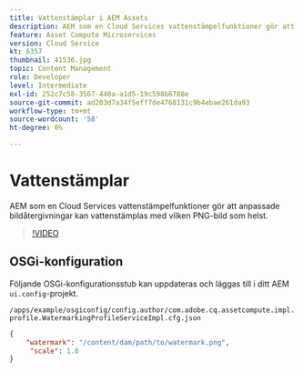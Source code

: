```yaml
---
title: Vattenstämplar i AEM Assets
description: AEM som en Cloud Services vattenstämpelfunktioner gör att anpassade bildåtergivningar kan vattenstämplas med vilken PNG-bild som helst.
feature: Asset Compute Microservices
version: Cloud Service
kt: 6357
thumbnail: 41536.jpg
topic: Content Management
role: Developer
level: Intermediate
exl-id: 252c7c58-3567-440a-a1d5-19c598b6788e
source-git-commit: ad203d7a34f5eff7de4768131c9b4ebae261da93
workflow-type: tm+mt
source-wordcount: '58'
ht-degree: 0%

---
```


# Vattenstämplar

AEM som en Cloud Services vattenstämpelfunktioner gör att anpassade bildåtergivningar kan vattenstämplas med vilken PNG-bild som helst.

>[!VIDEO](https://video.tv.adobe.com/v/41536/?quality=12&learn=on)

## OSGi-konfiguration

Följande OSGi-konfigurationsstub kan uppdateras och läggas till i ditt AEM `ui.config`-projekt.

`/apps/example/osgiconfig/config.author/com.adobe.cq.assetcompute.impl.profile.WatermarkingProfileServiceImpl.cfg.json`

```json
{
    "watermark": "/content/dam/path/to/watermark.png",
     "scale": 1.0
}
```
